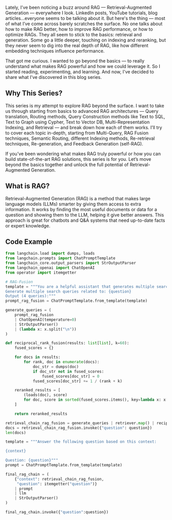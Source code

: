 Lately, I’ve been noticing a buzz around RAG — Retrieval-Augmented Generation — everywhere I look. LinkedIn posts, YouTube tutorials, blog articles...everyone seems to be talking about it. But here's the thing — most of what I’ve come across barely scratches the surface. No one talks about how to make RAG better, how to improve RAG performance, or how to optimize RAGs. They all seem to stick to the basics: retrieval and generation. Some go a little deeper, touching on indexing and reranking, but they never seem to dig into the real depth of RAG, like how different embedding techniques influence performance.

That got me curious. I wanted to go beyond the basics — to really understand what makes RAG powerful and how we could leverage it. So I started reading, experimenting, and learning. And now, I've decided to share what I’ve discovered in this blog series.

## Why This Series?

This series is my attempt to explore RAG beyond the surface. I want to take us through starting from basics to advanced RAG architectures — Query translation, Routing methods, Query Construction methods like Text to SQL, Text to Graph using Cypher, Text to Vector DB, Multi-Representation Indexing, and Retrieval — and break down how each of them works. I’ll try to cover each topic in-depth, starting from Multi-Query, RAG Fusion techniques, Semantic Routing, different Indexing methods, Re-retrieval techniques, Re-generation, and Feedback Generation (self-RAG).

If you’ve been wondering what makes RAG truly powerful or how you can build state-of-the-art RAG solutions, this series is for you. Let’s move beyond the basics together and unlock the full potential of Retrieval-Augmented Generation.

## What is RAG?

Retrieval-Augmented Generation (RAG) is a method that makes large language models (LLMs) smarter by giving them access to extra information. It works by finding the most useful documents or data for a question and showing them to the LLM, helping it give better answers. This approach is great for chatbots and Q&A systems that need up-to-date facts or expert knowledge.

## Code Example

```python
from langchain.load import dumps, loads
from langchain.prompts import ChatPromptTemplate
from langchain_core.output_parsers import StrOutputParser
from langchain_openai import ChatOpenAI
from operator import itemgetter

# RAG-Fusion
template = """You are a helpful assistant that generates multiple search queries based on a single input query. 
Generate multiple search queries related to: {question} 
Output (4 queries):"""
prompt_rag_fusion = ChatPromptTemplate.from_template(template)

generate_queries = (
    prompt_rag_fusion 
    | ChatOpenAI(temperature=0)
    | StrOutputParser() 
    | (lambda x: x.split("\n"))
)

def reciprocal_rank_fusion(results: list[list], k=60):
    fused_scores = {}

    for docs in results:
        for rank, doc in enumerate(docs):
            doc_str = dumps(doc)
            if doc_str not in fused_scores:
                fused_scores[doc_str] = 0
            fused_scores[doc_str] += 1 / (rank + k)

    reranked_results = [
        (loads(doc), score)
        for doc, score in sorted(fused_scores.items(), key=lambda x: x[1], reverse=True)
    ]

    return reranked_results

retrieval_chain_rag_fusion = generate_queries | retriever.map() | reciprocal_rank_fusion
docs = retrieval_chain_rag_fusion.invoke({"question": question})
len(docs)

template = """Answer the following question based on this context:

{context}

Question: {question}"""
prompt = ChatPromptTemplate.from_template(template)

final_rag_chain = (
    {"context": retrieval_chain_rag_fusion, 
     "question": itemgetter("question")} 
    | prompt
    | llm
    | StrOutputParser()
)

final_rag_chain.invoke({"question":question})
```
